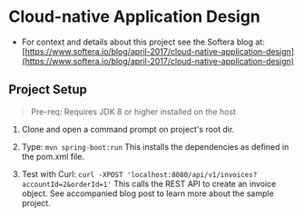 # Cloud-native Application Design

* For context and details about this project see the Softera blog at: 
[https://www.softera.io/blog/april-2017/cloud-native-application-design](https://www.softera.io/blog/april-2017/cloud-native-application-design)

## Project Setup
> Pre-req: Requires JDK 8 or higher installed on the host

1) Clone and open a command prompt on project's root dir.

2) Type: `mvn spring-boot:run`
    This installs the dependencies as defined in the pom.xml file.
    
3) Test with Curl: `curl -XPOST 'localhost:8080/api/v1/invoices?accountId=2&orderId=1'`
    This calls the REST API to create an invoice object.
    See accompanied blog post to learn more about the sample project.
